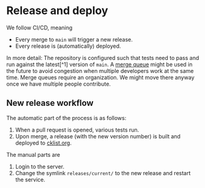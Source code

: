 # Release and deploy

We follow CI/CD, meaning

- Every merge to `main` will trigger a new release.
- Every release is (automatically) deployed.

In more detail: The repository is configured such that tests need to pass and run against the latest[^1] version of `main`. A [merge queue](https://docs.github.com/en/repositories/configuring-branches-and-merges-in-your-repository/configuring-pull-request-merges/managing-a-merge-queue) might be used in the future to avoid congestion when multiple developers work at the same time. Merge queues require an organization. We might move there anyway once we have multiple people contribute.

## New release workflow

The automatic part of the process is as follows:

1. When a pull request is opened, various tests run.
2. Upon merge, a release (with the new version number) is built and deployed to [cklist.org](cklist.org).

The manual parts are

1. Login to the server.
2. Change the symlink `releases/current/` to the new release and restart the service.
